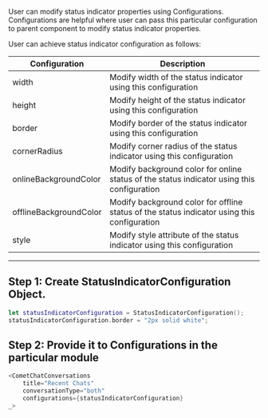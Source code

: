 User can modify status indicator properties using Configurations. Configurations are helpful where user can pass this particular configuration to parent component to modify status indicator properties.

User can achieve status indicator configuration as follows:

| Configuration | Description | 
| ---- | ---- | 
| width | Modify width of the status indicator using this configuration | 
| height | Modify height of the status indicator using this configuration | 
| border | Modify border of the status indicator using this configuration | 
| cornerRadius | Modify corner radius of the status indicator using this configuration | 
| onlineBackgroundColor | Modify background color for online status of the status indicator using this configuration | 
| offlineBackgroundColor | Modify background color for offline status of the status indicator using this configuration | 
| style | Modify style attribute of the status indicator using this configuration | 


---

## Step 1: Create StatusIndicatorConfiguration Object.

```swift
let statusIndicatorConfiguration = StatusIndicatorConfiguration();
statusIndicatorConfiguration.border = "2px solid white";
```



## Step 2: Provide it to Configurations in the particular module

```swift
<CometChatConversations 
    title="Recent Chats" 
    conversationType="both"
    configurations={statusIndicatorConfiguration}
_>
```

